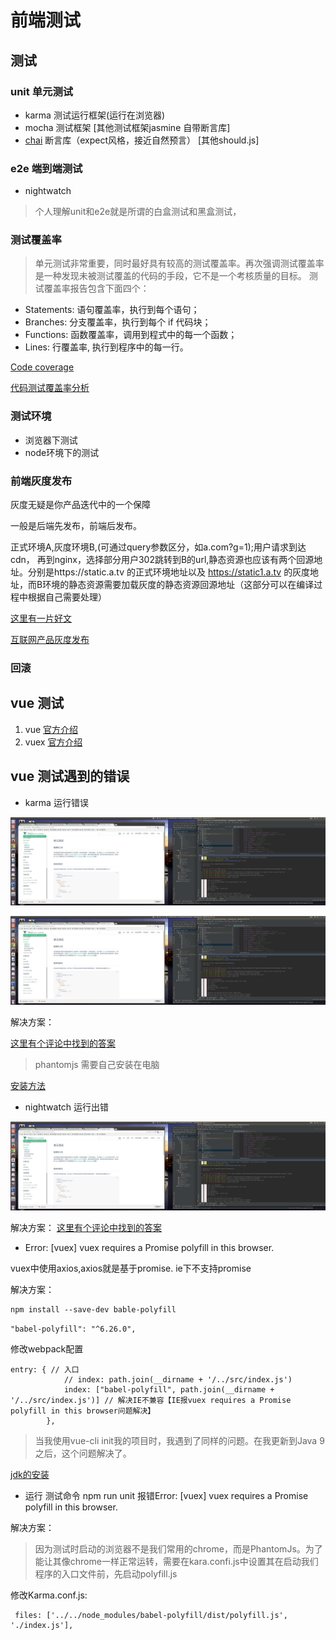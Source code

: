 # 前端测试

## 测试

### unit 单元测试

* karma 测试运行框架(运行在浏览器)
* mocha 测试框架 \[其他测试框架jasmine 自带断言库]
* [chai](http://www.jianshu.com/p/f200a75a15d2) 断言库（expect风格，接近自然预言） \[其他should.js]

### e2e 端到端测试

* nightwatch

> 个人理解unit和e2e就是所谓的白盒测试和黑盒测试，

### 测试覆盖率
>单元测试非常重要，同时最好具有较高的测试覆盖率。再次强调测试覆盖率是一种发现未被测试覆盖的代码的手段，它不是一个考核质量的目标。
测试覆盖率报告包含下面四个：
* Statements: 语句覆盖率，执行到每个语句；
* Branches: 分支覆盖率，执行到每个 if 代码块；
* Functions: 函数覆盖率，调用到程式中的每一个函数；
* Lines: 行覆盖率, 执行到程序中的每一行。

[Code coverage](https://en.wikipedia.org/wiki/Code_coverage)

[代码测试覆盖率分析](https://www.v2ex.com/t/385149)

### 测试环境

* 浏览器下测试
* node环境下的测试

### 前端灰度发布

灰度无疑是你产品迭代中的一个保障

一般是后端先发布，前端后发布。

正式环境A,灰度环境B,(可通过query参数区分，如a.com?g=1);用户请求到达cdn， 再到nginx，选择部分用户302跳转到B的url,静态资源也应该有两个回源地址。分别是https://static.a.tv 的正式环境地址以及 https://static1.a.tv 的灰度地址，而B环境的静态资源需要加载灰度的静态资源回源地址（这部分可以在编译过程中根据自己需要处理）

[这里有一片好文](http://www.jianshu.com/p/88f206f48278)

[互联网产品灰度发布](http://blog.csdn.net/boonya/article/details/51537674)

### 回滚



## vue 测试

1. vue
[官方介绍](https://cn.vuejs.org/v2/guide/unit-testing.html)
2. vuex
[官方介绍](https://vuex.vuejs.org/zh-cn/testing.html)

## vue 测试遇到的错误

* karma 运行错误

![](assets/err1.png)

![](assets/err1.png)

解决方案：

[这里有个评论中找到的答案](http://www.jianshu.com/p/a515fbbdd1b2)

> phantomjs 需要自己安装在电脑

[安装方法](http://blog.csdn.net/sinat_21302587/article/details/53580491?locationNum=3&fps=1)

* nightwatch 运行出错

![](assets/err1.png)

解决方案：
[这里有个评论中找到的答案](https://stackoverflow.com/questions/40432460/error-retrieving-a-new-session-from-the-selenium-server#)

* Error: [vuex] vuex requires a Promise polyfill in this browser.

 vuex中使用axios,axios就是基于promise. ie下不支持promise

 解决方案：

 ```
 npm install --save-dev bable-polyfill
 ```

 `"babel-polyfill": "^6.26.0",`

 修改webpack配置
 ```
 entry: { // 入口
             // index: path.join(__dirname + '/../src/index.js')
             index: ["babel-polyfill", path.join(__dirname + '/../src/index.js')] // 解决IE不兼容【IE报vuex requires a Promise polyfill in this browser问题解决】
         },
 ```

>当我使用vue-cli init我的项目时，我遇到了同样的问题。在我更新到Java 9之后，这个问题解决了。

[jdk的安装](http://blog.csdn.net/oh_mourinho/article/details/52691398)

* 运行 测试命令 npm run unit 报错Error: [vuex] vuex requires a Promise polyfill in this browser.

解决方案：
>因为测试时启动的浏览器不是我们常用的chrome，而是PhantomJs。为了能让其像chrome一样正常运转，需要在kara.confi.js中设置其在启动我们程序的入口文件前，先启动polyfill.js

修改Karma.conf.js:
```
 files: ['../../node_modules/babel-polyfill/dist/polyfill.js', './index.js'],
```
